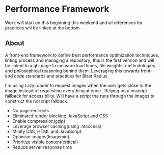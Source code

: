# Performance Framework

Work will start on this beginning this weekend and all references for practices will be linked at the bottom

## About

A front-end framework to define best performance optimization techniques, linting process and managing a repository; this is the first version and will be linked to a gh-page to measure load times, file weights, methodologies and philosophical reasoning behind them. Leveraging this towards front-end code standards and practices for Blast Radius.

I'm using LazyLoader to request images when the user gets close to the image instead of requesting everything at once . Relying on a noscript fallback for accessibility. Will have a script the runs through the images to construct the noscript fallback.

* No page redirects
* Eliminated render blocking JavaScript and CSS
* Enable compression(gzip)
* Leverage browser caching(using .htaccess)
* Minify CSS, HTML and JavaScript
* Optimize images(Imagemin)
* Prioritize visible content(critical)
* Reduce server response time
